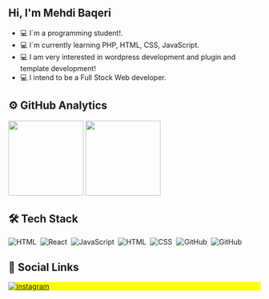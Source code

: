 
 ## Hi, I'm Mehdi Baqeri
 - 💻 I´m a programming student!.
 - 💻 I´m currently  learning PHP, HTML, CSS, JavaScript.
 - 💻 I am very interested in wordpress development and plugin and template development!
 - 💻 I intend to be a Full Stock Web developer.
## ⚙️&nbsp;GitHub Analytics

<div align="left">
  <img height="150" src="https://github-readme-stats.vercel.app/api?username=mahdi2000bm&show_icons=true&theme=vision-friendly-dark" > 
  <img height="150" src="https://github-readme-stats.vercel.app/api/top-langs/?username=mahdi2000bm&layout=compact&lang&theme=vision-friendly-dark" >
</div>

## 🛠&nbsp;Tech Stack

![HTML](https://img.shields.io/badge/-PHP-05122A?style=flat&logo=PHP)&nbsp;
![React](https://img.shields.io/badge/-wordpress-05122A?style=flat&logo=wordpress)&nbsp;
![JavaScript](https://img.shields.io/badge/-JavaScript-05122A?style=flat&logo=javascript)&nbsp;
![HTML](https://img.shields.io/badge/-HTML-05122A?style=flat&logo=HTML5)&nbsp;
![CSS](https://img.shields.io/badge/-CSS-05122A?style=flat&logo=CSS3&logoColor=1572B6)&nbsp;
![GitHub](https://img.shields.io/badge/-GitHub-05122A?style=flat&logo=github)&nbsp;
![GitHub](https://img.shields.io/badge/-SQL-05122A?style=flat&logo=mysql)&nbsp;

## 💬&nbsp;Social Links

<p align="left" style="background:yellow">
  <a href="https://www.instagram.com/mhdibaqri" target="_blank">
   <img align="center" src="https://img.shields.io/badge/-mhdibaqri-05122A?style=flat&logo=instagram" alt="instagram"/>
  </a>
</p>


